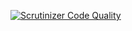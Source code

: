 [![Scrutinizer Code Quality](https://scrutinizer-ci.com/g/rafagarciac/ClashRoyale/badges/quality-score.png?b=master)](https://scrutinizer-ci.com/g/rafagarciac/ClashRoyale/?branch=master)
